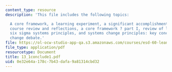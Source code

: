 ```yaml
---
content_type: resource
description: 'This file includes the following topics:

  A core framework, a learning experiment, a significant accomplishment: 35 SPLs,
  course review and reflections, a core framework ? part I, review of lean thinking,
  six sigma systems principles, and systems change principles: key concepts and systems
  change debate.'
file: https://ol-ocw-studio-app-qa.s3.amazonaws.com/courses/esd-60-lean-six-sigma-processes-summer-2004/0e32e64a178c7b43dafa9a81314cbd32_13_1conclude1.pdf
file_type: application/pdf
resourcetype: Document
title: 13_1conclude1.pdf
uid: 0e32e64a-178c-7b43-dafa-9a81314cbd32
---
```

